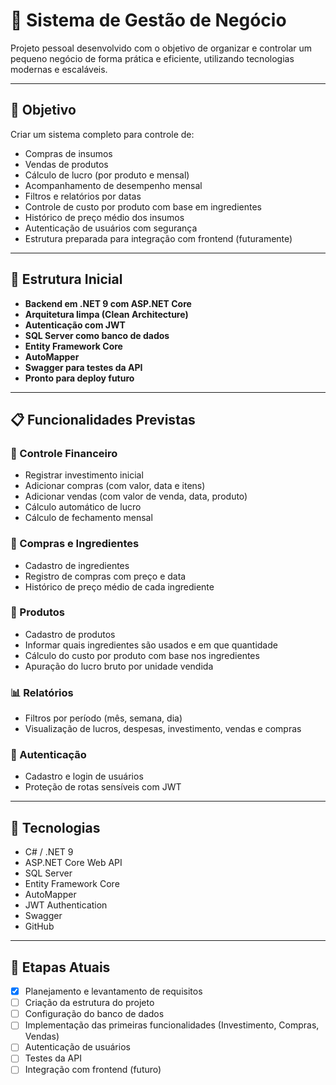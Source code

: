 # 🧾 Sistema de Gestão de Negócio

Projeto pessoal desenvolvido com o objetivo de organizar e controlar um pequeno negócio de forma prática e eficiente, utilizando tecnologias modernas e escaláveis.

---

## 📌 Objetivo

Criar um sistema completo para controle de:

- Compras de insumos
- Vendas de produtos
- Cálculo de lucro (por produto e mensal)
- Acompanhamento de desempenho mensal
- Filtros e relatórios por datas
- Controle de custo por produto com base em ingredientes
- Histórico de preço médio dos insumos
- Autenticação de usuários com segurança
- Estrutura preparada para integração com frontend (futuramente)

---

## 📂 Estrutura Inicial

- **Backend em .NET 9 com ASP.NET Core**
- **Arquitetura limpa (Clean Architecture)**
- **Autenticação com JWT**
- **SQL Server como banco de dados**
- **Entity Framework Core**
- **AutoMapper**
- **Swagger para testes da API**
- **Pronto para deploy futuro**

---

## 📋 Funcionalidades Previstas

### 🧮 Controle Financeiro
- Registrar investimento inicial
- Adicionar compras (com valor, data e itens)
- Adicionar vendas (com valor de venda, data, produto)
- Cálculo automático de lucro
- Cálculo de fechamento mensal

### 🛒 Compras e Ingredientes
- Cadastro de ingredientes
- Registro de compras com preço e data
- Histórico de preço médio de cada ingrediente

### 🧁 Produtos
- Cadastro de produtos
- Informar quais ingredientes são usados e em que quantidade
- Cálculo do custo por produto com base nos ingredientes
- Apuração do lucro bruto por unidade vendida

### 📊 Relatórios
- Filtros por período (mês, semana, dia)
- Visualização de lucros, despesas, investimento, vendas e compras

### 🔐 Autenticação
- Cadastro e login de usuários
- Proteção de rotas sensíveis com JWT

---

## 🧪 Tecnologias

- C# / .NET 9
- ASP.NET Core Web API
- SQL Server
- Entity Framework Core
- AutoMapper
- JWT Authentication
- Swagger
- GitHub

---

## 🚀 Etapas Atuais

- [x] Planejamento e levantamento de requisitos
- [ ] Criação da estrutura do projeto
- [ ] Configuração do banco de dados
- [ ] Implementação das primeiras funcionalidades (Investimento, Compras, Vendas)
- [ ] Autenticação de usuários
- [ ] Testes da API
- [ ] Integração com frontend (futuro)
